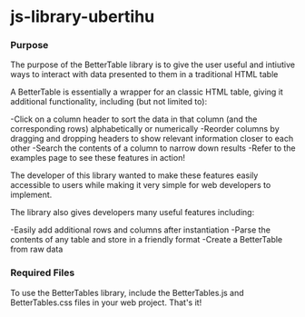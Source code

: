 # js-library-ubertihu

### Purpose ###
The purpose of the BetterTable library is to give the user useful and intiutive ways to interact with data presented to them in a traditional HTML table

A BetterTable is essentially a wrapper for an classic HTML table, giving it additional functionality, including (but not limited to):

-Click on a column header to sort the data in that column (and the corresponding rows) alphabetically or numerically
-Reorder columns by dragging and dropping headers to show relevant information closer to each other
-Search the contents of a column to narrow down results
-Refer to the examples page to see these features in action!

The developer of this library wanted to make these features easily accessible to users while making it very simple for web developers to implement.

The library also gives developers many useful features including:

-Easily add additional rows and columns after instantiation
-Parse the contents of any table and store in a friendly format
-Create a BetterTable from raw data

### Required Files ###
To use the BetterTables library, include the BetterTables.js and BetterTables.css files in your web project. That's it!

